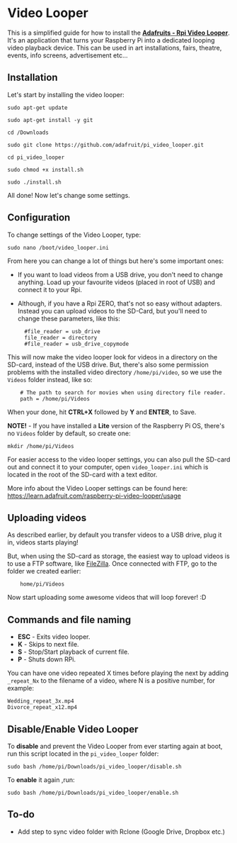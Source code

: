 # Video Looper
This is a simplified guide for how to install the [**Adafruits - Rpi Video Looper**](https://github.com/adafruit/pi_video_looper). It's an application that turns your Raspberry Pi into a dedicated looping video playback device. This can be used in art installations, fairs, theatre, events, info screens, advertisement etc...

## Installation

Let's start by installing the video looper:

    sudo apt-get update
      
    sudo apt-get install -y git

    cd /Downloads

    sudo git clone https://github.com/adafruit/pi_video_looper.git
       
    cd pi_video_looper
       
    sudo chmod +x install.sh
       
    sudo ./install.sh

All done! Now let's change some settings.

## Configuration

To change settings of the Video Looper, type:

    sudo nano /boot/video_looper.ini

From here you can change a lot of things but here's some important ones:

* If you want to load videos from a USB drive, you don't need to change anything. Load up your favourite videos (placed in root of USB) and connect it to your Rpi.
* Although, if you have a Rpi ZERO, that's not so easy without adapters. Instead you can upload videos to the SD-Card, but you'll need to change these parameters, like this:

        #file_reader = usb_drive
        file_reader = directory
        #file_reader = usb_drive_copymode

This will now make the video looper look for videos in a directory on the SD-card, instead of the USB drive. But, there's also some permission problems with the installed video directory `/home/pi/video`, so we use the `Videos` folder instead, like so:

        # The path to search for movies when using directory file reader.
        path = /home/pi/Videos

When your done, hit **CTRL+X** followed by **Y** and **ENTER**, to Save. 

**NOTE!** - If you have installed a **Lite** version of the Raspberry Pi OS, there's no `Videos` folder by default, so create one:

    mkdir /home/pi/Videos

For easier access to the video looper settings, you can also pull the SD-card out and connect it to your computer, open `video_looper.ini` which is located in the root of the SD-card with a text editor.

More info about the Video Looper settings can be found here: https://learn.adafruit.com/raspberry-pi-video-looper/usage

## Uploading videos
As described earlier, by default you transfer videos to a USB drive, plug it in, videos starts playing! 

But, when using the SD-card as storage, the easiest way to upload videos is to use a FTP software, like [FileZilla](https://filezilla-project.org/). Once connected with FTP, go to the folder we created earlier:
      
        home/pi/Videos
        
Now start uploading some awesome videos that will loop forever! :D

## Commands and file naming
* **ESC** - Exits video looper.
* **K** - Skips to next file.
* **S** - Stop/Start playback of current file.
* **P** - Shuts down RPi.

You can have one video repeated X times before playing the next by adding `_repeat_Nx` to the filename of a video, where N is a positive number, for example:
    
    Wedding_repeat_3x.mp4
    Divorce_repeat_x12.mp4

## Disable/Enable Video Looper
To **disable** and prevent the Video Looper from ever starting again at boot, run this script located in the `pi_video_looper` folder:

    sudo bash /home/pi/Downloads/pi_video_looper/disable.sh

To **enable** it again ,run:

    sudo bash /home/pi/Downloads/pi_video_looper/enable.sh

## To-do

- Add step to sync video folder with Rclone (Google Drive, Dropbox etc.)
